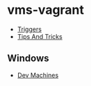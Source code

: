 # vms-vagrant

- [Triggers](https://www.vagrantup.com/docs/triggers/)
- [Tips And Tricks](https://technology.amis.nl/2019/03/23/6-tips-to-make-your-life-with-vagrant-even-better/)

## Windows

- [Dev Machines](https://developer.microsoft.com/en-us/windows/downloads/virtual-machines/)
